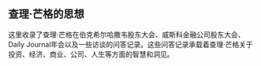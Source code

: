 
## 查理·芒格的思想

这里收录了查理·芒格在伯克希尔哈撒韦股东大会、威斯科金融公司股东大会、Daily Journal年会以及一些访谈的问答记录。这些问答记录承载着查理·芒格关于投资、经济、商业、公司、人生等方面的智慧和洞见。
